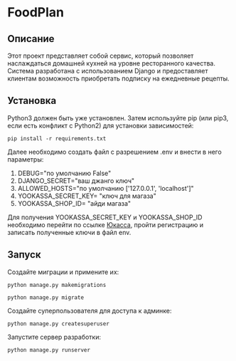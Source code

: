 # FoodPlan

## Описание

Этот проект представляет собой сервис, который позволяет наслаждаться домашней кухней на уровне ресторанного качества. 
Система разработана с использованием Django и предоставляет клиентам возможность приобретать подписку на ежедневные рецепты.


## Установка

Python3 должен быть уже установлен. Затем используйте pip 
(или pip3, если есть конфликт с Python2) для установки зависимостей:

```
pip install -r requirements.txt
```

Далее необходимо создать файл с разрешением .env и внести в него параметры:

   1. DEBUG="по умолчанию False"
   2. DJANGO_SECRET="ваш джанго ключ" 
   3. ALLOWED_HOSTS="по умолчанию ['127.0.0.1', 'localhost']"
   4. YOOKASSA_SECRET_KEY= "ключ для магаза"
   5. YOOKASSA_SHOP_ID= "айди магаза"


Для получения YOOKASSA_SECRET_KEY и YOOKASSA_SHOP_ID необходимо перейти по ссылке
[Юкасса](https://yookassa.ru/connection/), пройти регистрацию и записать полученные ключи в файл env. 

## Запуск

Создайте миграции и примените их:

```
python manage.py makemigrations

python manage.py migrate
```

Создайте суперпользователя для доступа к админке:

```
python manage.py createsuperuser
```

Запустите сервер разработки:

```
python manage.py runserver
```